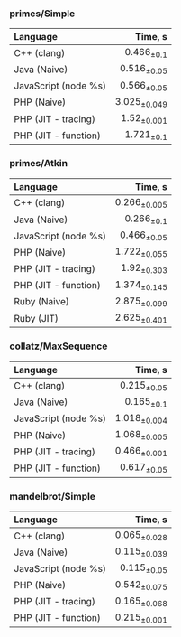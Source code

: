 ### primes/Simple

| Language | Time, s |
| :------- | ------: |
| C++ (clang) | 0.466<sub>±0.1</sub> |
| Java (Naive) | 0.516<sub>±0.05</sub> |
| JavaScript (node %s) | 0.566<sub>±0.05</sub> |
| PHP (Naive) | 3.025<sub>±0.049</sub> |
| PHP (JIT - tracing) | 1.52<sub>±0.001</sub> |
| PHP (JIT - function) | 1.721<sub>±0.1</sub> |


### primes/Atkin

| Language | Time, s |
| :------- | ------: |
| C++ (clang) | 0.266<sub>±0.005</sub> |
| Java (Naive) | 0.266<sub>±0.1</sub> |
| JavaScript (node %s) | 0.466<sub>±0.05</sub> |
| PHP (Naive) | 1.722<sub>±0.055</sub> |
| PHP (JIT - tracing) | 1.92<sub>±0.303</sub> |
| PHP (JIT - function) | 1.374<sub>±0.145</sub> |
| Ruby (Naive) | 2.875<sub>±0.099</sub> |
| Ruby (JIT) | 2.625<sub>±0.401</sub> |


### collatz/MaxSequence

| Language | Time, s |
| :------- | ------: |
| C++ (clang) | 0.215<sub>±0.05</sub> |
| Java (Naive) | 0.165<sub>±0.1</sub> |
| JavaScript (node %s) | 1.018<sub>±0.004</sub> |
| PHP (Naive) | 1.068<sub>±0.005</sub> |
| PHP (JIT - tracing) | 0.466<sub>±0.001</sub> |
| PHP (JIT - function) | 0.617<sub>±0.05</sub> |


### mandelbrot/Simple

| Language | Time, s |
| :------- | ------: |
| C++ (clang) | 0.065<sub>±0.028</sub> |
| Java (Naive) | 0.115<sub>±0.039</sub> |
| JavaScript (node %s) | 0.115<sub>±0.05</sub> |
| PHP (Naive) | 0.542<sub>±0.075</sub> |
| PHP (JIT - tracing) | 0.165<sub>±0.068</sub> |
| PHP (JIT - function) | 0.215<sub>±0.001</sub> |


